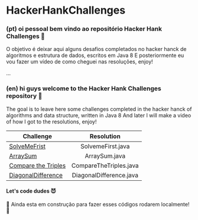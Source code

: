 # HackerHankChallenges

### (pt) oi pessoal bem vindo ao repositório Hacker Hank Challenges :tada:
 O objetivo é deixar aqui alguns desafios completados no hacker hanck de algoritmos e estrutura de dados, escritos em Java 8
 E posteriormente eu vou fazer um vídeo de como cheguei nas resoluções, enjoy!
 
 ...
 
### (en) hi guys welcome to the Hacker Hank Challenges repository :tada:
 The goal is to leave here some challenges completed in the hacker hanck of algorithms and data structure, written in Java 8
 And later I will make a video of how I got to the resolutions, enjoy!
 
 
 | Challenge     | Resolution      
| ------------- |:-------------:| 
| [SolveMeFrist](https://www.hackerrank.com/challenges/simple-array-sum/problem)     | SolvemeFirst.java| 
|  [ArraySum](https://www.hackerrank.com/challenges/simple-array-sum/problem)        | ArraySum.java    |  
|  [Compare the Triples](https://www.hackerrank.com/challenges/compare-the-triplets/problem?h_r=next-challenge&h_v=zen)        | CompareTheTriples.java |  
| [DiagonalDifference](https://www.hackerrank.com/challenges/diagonal-difference/problem)  | DiagonalDifference.java| 



#### Let's code dudes :smiling_imp:	

:construction: Ainda esta em construção para fazer esses códigos rodarem localmente!:construction:
